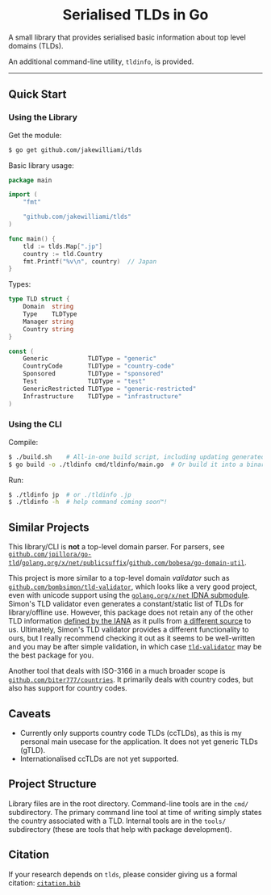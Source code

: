 <h1 align="center">Serialised TLDs in Go</h1>

A small library that provides serialised basic information about top level domains (TLDs).

An additional command-line utility, `tldinfo`, is provided.

---

## Quick Start

### Using the Library

Get the module:
```bash
$ go get github.com/jakewilliami/tlds
```

Basic library usage:
```go
package main

import (
	"fmt"

	"github.com/jakewilliami/tlds"
)

func main() {
	tld := tlds.Map[".jp"]
	country := tld.Country
	fmt.Printf("%v\n", country)  // Japan
}
```

Types:
```go
type TLD struct {
	Domain  string
	Type    TLDType
	Manager string
	Country string
}

const (
	Generic           TLDType = "generic"
	CountryCode       TLDType = "country-code"
	Sponsored         TLDType = "sponsored"
	Test              TLDType = "test"
	GenericRestricted TLDType = "generic-restricted"
	Infrastructure    TLDType = "infrastructure"
)
```

### Using the CLI

Compile:
```bash
$ ./build.sh    # All-in-one build script, including updating generated const file
$ go build -o ./tldinfo cmd/tldinfo/main.go  # Or build it into a binary
```

Run:
```bash
$ ./tldinfo jp  # or ./tldinfo .jp
$ ./tldinfo -h  # help command coming soon™!
```

## Similar Projects

This library/CLI is **not** a top-level domain parser.  For parsers, see [`github.com/jpillora/go-tld`](https://github.com/jpillora/go-tld)/[`golang.org/x/net/publicsuffix`](https://pkg.go.dev/golang.org/x/net/publicsuffix)/[`github.com/bobesa/go-domain-util`](https://github.com/bobesa/go-domain-util).

This project is more similar to a top-level domain *validator* such as [`github.com/bombsimon/tld-validator`](https://github.com/bombsimon/tld-validator), which looks like a very good project, even with unicode support using the [`golang.org/x/net` IDNA submodule](https://pkg.go.dev/golang.org/x/net/idna).  Simon's TLD validator even generates a constant/static list of TLDs for library/offline use.  However, this package does not retain any of the other TLD information [defined by the IANA](https://www.iana.org/domains/root/db) as it pulls from [a different source](https://data.iana.org/TLD/tlds-alpha-by-domain.txt) to us.  Ultimately, Simon's TLD validator provides a different functionality to ours, but I really recommend checking it out as it seems to be well-written and you may be after simple validation, in which case [`tld-validator`](https://github.com/bombsimon/tld-validator) may be the best package for you.

Another tool that deals with ISO-3166 in a much broader scope is [`github.com/biter777/countries`](https://github.com/biter777/countries).  It primarily deals with country codes, but also has support for country codes.

## Caveats

  - Currently only supports country code TLDs (ccTLDs), as this is my personal main usecase for the application.  It does not yet generic TLDs (gTLD).
  - Internationalised ccTLDs are not yet supported.

## Project Structure

Library files are in the root directory.  Command-line tools are in the `cmd/` subdirectory.  The primary command line tool at time of writing simply states the country associated with a TLD.  Internal tools are in the `tools/` subdirectory (these are tools that help with package development).

## Citation

If your research depends on `tlds`, please consider giving us a formal citation: [`citation.bib`](./citation.bib)
